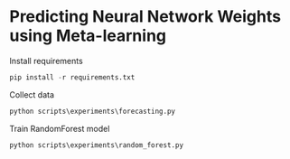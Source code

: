 # Predicting Neural Network Weights using Meta-learning

Install requirements

```py
pip install -r requirements.txt
```

Collect data

```py
python scripts\experiments\forecasting.py
```

Train RandomForest model

```py
python scripts\experiments\random_forest.py
```
